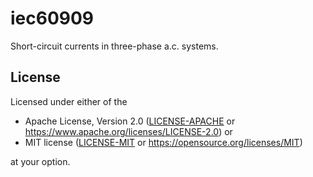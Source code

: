 # iec60909

Short-circuit currents in three-phase a.c. systems.

## License

Licensed under either of the

* Apache License, Version 2.0 ([LICENSE-APACHE](LICENSE-APACHE) or https://www.apache.org/licenses/LICENSE-2.0) or
* MIT license ([LICENSE-MIT](LICENSE-MIT) or https://opensource.org/licenses/MIT)

at your option.